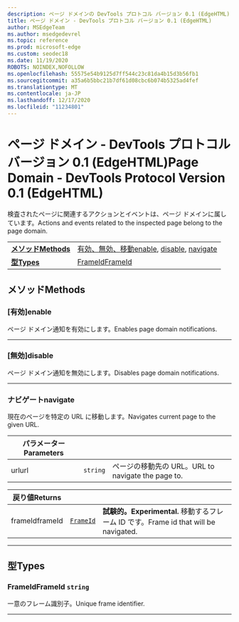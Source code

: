 ```yaml
---
description: ページ ドメインの DevTools プロトコル バージョン 0.1 (EdgeHTML) リファレンス。 検査されたページに関連するアクションとイベントは、ページ ドメインに属しています。
title: ページ ドメイン - DevTools プロトコル バージョン 0.1 (EdgeHTML)
author: MSEdgeTeam
ms.author: msedgedevrel
ms.topic: reference
ms.prod: microsoft-edge
ms.custom: seodec18
ms.date: 11/19/2020
ROBOTS: NOINDEX,NOFOLLOW
ms.openlocfilehash: 55575e54b9125d7ff544c23c81da4b15d3b56fb1
ms.sourcegitcommit: a35a6b5bbc21b7df61d08cbc6b074b5325ad4fef
ms.translationtype: MT
ms.contentlocale: ja-JP
ms.lasthandoff: 12/17/2020
ms.locfileid: "11234801"
---
```

# <span data-ttu-id="3c78d-104">ページ ドメイン - DevTools プロトコル バージョン 0.1 (EdgeHTML)</span><span class="sxs-lookup"><span data-stu-id="3c78d-104">Page Domain - DevTools Protocol Version 0.1 (EdgeHTML)</span></span>  

<span data-ttu-id="3c78d-105">検査されたページに関連するアクションとイベントは、ページ ドメインに属しています。</span><span class="sxs-lookup"><span data-stu-id="3c78d-105">Actions and events related to the inspected page belong to the page domain.</span></span>

| | |
|-|-|
| [**<span data-ttu-id="3c78d-106">メソッド</span><span class="sxs-lookup"><span data-stu-id="3c78d-106">Methods</span></span>**](#methods) | <span data-ttu-id="3c78d-107">[有効、](#enable)[無効、](#disable)[移動](#navigate)</span><span class="sxs-lookup"><span data-stu-id="3c78d-107">[enable](#enable), [disable](#disable), [navigate](#navigate)</span></span> |
| [**<span data-ttu-id="3c78d-108">型</span><span class="sxs-lookup"><span data-stu-id="3c78d-108">Types</span></span>**](#types) | [<span data-ttu-id="3c78d-109">FrameId</span><span class="sxs-lookup"><span data-stu-id="3c78d-109">FrameId</span></span>](#frameid) |
## <span data-ttu-id="3c78d-110">メソッド</span><span class="sxs-lookup"><span data-stu-id="3c78d-110">Methods</span></span>

### <span data-ttu-id="3c78d-111">[有効]</span><span class="sxs-lookup"><span data-stu-id="3c78d-111">enable</span></span>
<span data-ttu-id="3c78d-112">ページ ドメイン通知を有効にします。</span><span class="sxs-lookup"><span data-stu-id="3c78d-112">Enables page domain notifications.</span></span>


---

### <span data-ttu-id="3c78d-113">[無効]</span><span class="sxs-lookup"><span data-stu-id="3c78d-113">disable</span></span>
<span data-ttu-id="3c78d-114">ページ ドメイン通知を無効にします。</span><span class="sxs-lookup"><span data-stu-id="3c78d-114">Disables page domain notifications.</span></span>


---

### <span data-ttu-id="3c78d-115">ナビゲート</span><span class="sxs-lookup"><span data-stu-id="3c78d-115">navigate</span></span>
<span data-ttu-id="3c78d-116">現在のページを特定の URL に移動します。</span><span class="sxs-lookup"><span data-stu-id="3c78d-116">Navigates current page to the given URL.</span></span>

<table>
    <thead>
        <tr>
            <th><span data-ttu-id="3c78d-117">パラメーター</span><span class="sxs-lookup"><span data-stu-id="3c78d-117">Parameters</span></span></th>
            <th></th>
            <th></th>
        </tr>
    </thead>
    <tbody>
        <tr>
            <td><span data-ttu-id="3c78d-118">url</span><span class="sxs-lookup"><span data-stu-id="3c78d-118">url</span></span></td>
            <td><code class="flyout">string</code></td>
            <td><span data-ttu-id="3c78d-119">ページの移動先の URL。</span><span class="sxs-lookup"><span data-stu-id="3c78d-119">URL to navigate the page to.</span></span></td>
        </tr>
    </tbody>
</table>
<table>
    <thead>
        <tr>
            <th><span data-ttu-id="3c78d-120">戻り値</span><span class="sxs-lookup"><span data-stu-id="3c78d-120">Returns</span></span></th>
            <th></th>
            <th></th>
        </tr>
    </thead>
    <tbody>
        <tr>
            <td><span data-ttu-id="3c78d-121">frameId</span><span class="sxs-lookup"><span data-stu-id="3c78d-121">frameId</span></span></td>
            <td><a href="#frameid"><code class="flyout">FrameId</code></a></td>
            <td><span><b><span data-ttu-id="3c78d-122">試験的。</span><span class="sxs-lookup"><span data-stu-id="3c78d-122">Experimental.</span></span> </b></span><span data-ttu-id="3c78d-123">移動するフレーム ID です。</span><span class="sxs-lookup"><span data-stu-id="3c78d-123">Frame id that will be navigated.</span></span></td>
        </tr>
    </tbody>
</table>

---

## <span data-ttu-id="3c78d-124">型</span><span class="sxs-lookup"><span data-stu-id="3c78d-124">Types</span></span>

### <a name="frameid"></a> <span data-ttu-id="3c78d-125">FrameId</span><span class="sxs-lookup"><span data-stu-id="3c78d-125">FrameId</span></span> `string`

<span data-ttu-id="3c78d-126">一意のフレーム識別子。</span><span class="sxs-lookup"><span data-stu-id="3c78d-126">Unique frame identifier.</span></span>


---
